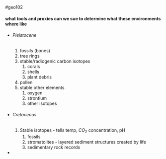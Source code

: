 #geo102 
#### what tools and proxies can we sue to determine what these environments where like
- ###### Pleistocene
	1. fossils (bones)
	2. tree rings
	3. stable/radiogenic carbon isotopes 
		1. corals
		2. shells		
		3.  plant debris
	4. pollen
	5. stable other elements
		1. oxygen
		2. strontium
		3. other isotopes
- ###### Cretaceous
	1. Stable isotopes - tells temp, $CO_2$ concentration, pH
		1. fossils
		2. stromatolites - layered sediment structures created by life
		3. sedimentary rock records
- 
